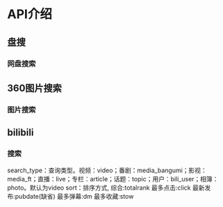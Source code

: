 # API介绍

## 盘搜

### 网盘搜索

<Route author="CaoMeiYouRen" example="/pansou/?keyword=888888" path="/pansou/?keyword=keyword" :paramsDesc="['搜索关键词']" />

## 360图片搜索

### 图片搜索

<Route author="CaoMeiYouRen" example="/image.so.com/?keyword=888888" path="/image.so.com/?keyword=keyword&thumb=true" :paramsDesc="['搜索关键词']" />

## bilibili

### 搜索

<Route author="CaoMeiYouRen" example="/bilibili/?keyword=888888&page=1" path="/bilibili/?keyword=keyword&&page=page&sort=sort" :paramsDesc="['搜索关键词']" />

search_type：查询类型。视频：video；番剧：media_bangumi；影视：media_ft；直播：live；专栏：article；话题：topic；用户：bili_user；相簿：photo。默认为video
sort：排序方式, 综合:totalrank 最多点击:click 最新发布:pubdate(缺省) 最多弹幕:dm 最多收藏:stow